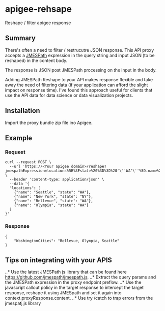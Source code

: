 # apigee-rehsape
Reshape / filter apigee response

## Summary

There's often a need to filter / restrucutre JSON response. This API proxy accepts a [JMESPath](http://jmespath.org/) expression in the query string and input JSON (to be reshaped) in the content body.

The response is JSON post JMESPath processing on the input in the body.

Adding JMESPath Reshape to your API makes response flexible  and take away the need of filtering data (if your application can afford the slight impact on response time). I've found this approach useful for clients that use the API data for data science or data visualization projects.

## Installation 

Import the proxy bundle zip file ino Apigee.

## Example

### Request
```
curl --request POST \
  --url 'https://<Your apigee domain>/reshape?jmespathExpression=locations%5B%3Fstate%20%3D%3D%20'\''WA'\''%5D.name%20%7C%20sort(%40)%20%7C%20%7BWashingtonCities%3A%20join('\''%2C%20'\''%2C%20%40)%7D' \
  --header 'content-type: application/json' \
  --data '{
  "locations": [
    {"name": "Seattle", "state": "WA"},
    {"name": "New York", "state": "NY"},
    {"name": "Bellevue", "state": "WA"},
    {"name": "Olympia", "state": "WA"}
  ]
}'
```
### Response
```
{
	"WashingtonCities": "Bellevue, Olympia, Seattle"
}
```
## Tips on integrating with your APIS

..* Use the latest JMESPath js library that can be found here https://github.com/jmespath/jmespath.js.
..* Extract the query params and the JMESPath expression in the proxy endpoint preflow.
..* Use the javascript callout policy in the target response to intercept the target response, reshape it using JMESpath and set it again into context.proxyResponse.content.
..* Use try /catch to trap errors from the jmespatj.js library




